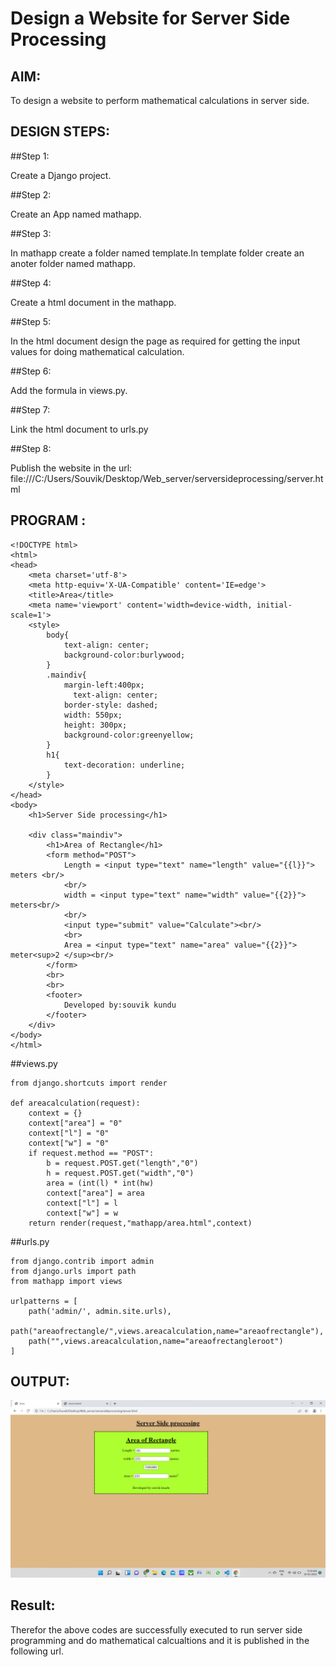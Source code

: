 # Design a Website for Server Side Processing

## AIM:
To design a website to perform mathematical calculations in server side.

## DESIGN STEPS:

##Step 1:

Create a Django project.

##Step 2:

Create an App named mathapp.

##Step 3:

In mathapp create a folder named template.In template folder create an anoter folder named mathapp.

##Step 4:

Create a html document in the mathapp.

##Step 5:

In the html document design the page as required for getting the input values for doing mathematical calculation.

##Step 6:

Add the formula in views.py.

##Step 7:

Link the html document to urls.py

##Step 8:

Publish the website in the url: file:///C:/Users/Souvik/Desktop/Web_server/serversideprocessing/server.html


## PROGRAM :
```
<!DOCTYPE html>
<html>
<head>
    <meta charset='utf-8'>
    <meta http-equiv='X-UA-Compatible' content='IE=edge'>
    <title>Area</title>
    <meta name='viewport' content='width=device-width, initial-scale=1'>
    <style>
        body{
            text-align: center;
            background-color:burlywood;
        }
        .maindiv{
            margin-left:400px;
              text-align: center;
            border-style: dashed;
            width: 550px;
            height: 300px;
            background-color:greenyellow;
        }
        h1{
            text-decoration: underline;
        }
    </style>
</head>
<body>
    <h1>Server Side processing</h1>
    
    <div class="maindiv">
        <h1>Area of Rectangle</h1>
        <form method="POST">
            Length = <input type="text" name="length" value="{{l}}"> meters <br/>
            <br/>
            width = <input type="text" name="width" value="{{2}}"> meters<br/>
            <br/>
            <input type="submit" value="Calculate"><br/>
            <br>
            Area = <input type="text" name="area" value="{{2}}"> meter<sup>2 </sup><br/>
        </form>
        <br>
        <br>
        <footer>
            Developed by:souvik kundu
        </footer>
    </div>
</body>
</html>

```
##views.py
```
from django.shortcuts import render

def areacalculation(request):
    context = {}
    context["area"] = "0"
    context["l"] = "0"
    context["w"] = "0"
    if request.method == "POST":
        b = request.POST.get("length","0")
        h = request.POST.get("width","0")
        area = (int(l) * int(hw)
        context["area"] = area
        context["l"] = l
        context["w"] = w
    return render(request,"mathapp/area.html",context)
  ```
##urls.py
```  
from django.contrib import admin
from django.urls import path
from mathapp import views

urlpatterns = [
    path('admin/', admin.site.urls),
    path("areaofrectangle/",views.areacalculation,name="areaofrectangle"),
    path("",views.areacalculation,name="areaofrectangleroot")
]
```

## OUTPUT:
![git logo](tre.png)

## Result:
Therefor the above codes are successfully executed to run server side programming and do mathematical calcualtions and it is published in the following url.

